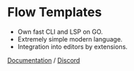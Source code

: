 # Flow Templates

- Own fast CLI and LSP on GO.
- Extremely simple modern language.
- Integration into editors by extensions.

[Documentation](https://github.com/flowtemplates/docs) / [Discord](https://discord.gg/QZJB5tyxtc)
